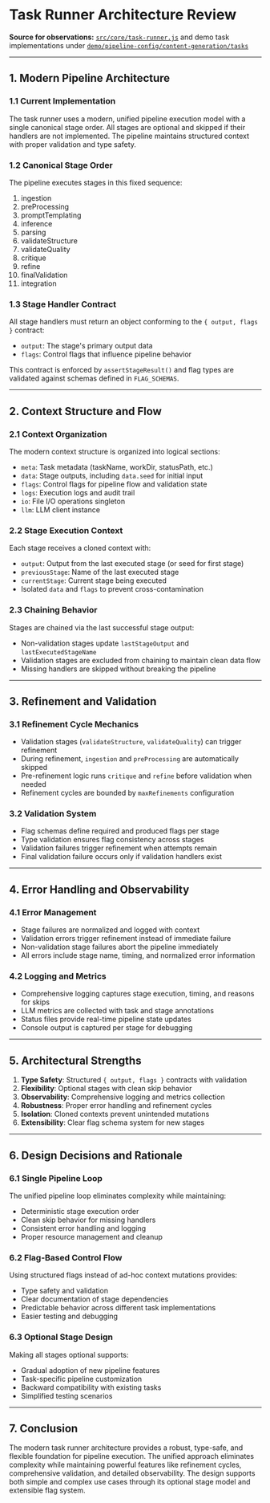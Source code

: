 # Task Runner Architecture Review

**Source for observations:** [`src/core/task-runner.js`](src/core/task-runner.js) and demo task implementations under [`demo/pipeline-config/content-generation/tasks`](demo/pipeline-config/content-generation/tasks/analysis.js:1)

---

## 1. Modern Pipeline Architecture

### 1.1 Current Implementation

The task runner uses a modern, unified pipeline execution model with a single canonical stage order. All stages are optional and skipped if their handlers are not implemented. The pipeline maintains structured context with proper validation and type safety.

### 1.2 Canonical Stage Order

The pipeline executes stages in this fixed sequence:

1. ingestion
2. preProcessing
3. promptTemplating
4. inference
5. parsing
6. validateStructure
7. validateQuality
8. critique
9. refine
10. finalValidation
11. integration

### 1.3 Stage Handler Contract

All stage handlers must return an object conforming to the `{ output, flags }` contract:

- `output`: The stage's primary output data
- `flags`: Control flags that influence pipeline behavior

This contract is enforced by `assertStageResult()` and flag types are validated against schemas defined in `FLAG_SCHEMAS`.

---

## 2. Context Structure and Flow

### 2.1 Context Organization

The modern context structure is organized into logical sections:

- `meta`: Task metadata (taskName, workDir, statusPath, etc.)
- `data`: Stage outputs, including `data.seed` for initial input
- `flags`: Control flags for pipeline flow and validation state
- `logs`: Execution logs and audit trail
- `io`: File I/O operations singleton
- `llm`: LLM client instance

### 2.2 Stage Execution Context

Each stage receives a cloned context with:

- `output`: Output from the last executed stage (or seed for first stage)
- `previousStage`: Name of the last executed stage
- `currentStage`: Current stage being executed
- Isolated `data` and `flags` to prevent cross-contamination

### 2.3 Chaining Behavior

Stages are chained via the last successful stage output:

- Non-validation stages update `lastStageOutput` and `lastExecutedStageName`
- Validation stages are excluded from chaining to maintain clean data flow
- Missing handlers are skipped without breaking the pipeline

---

## 3. Refinement and Validation

### 3.1 Refinement Cycle Mechanics

- Validation stages (`validateStructure`, `validateQuality`) can trigger refinement
- During refinement, `ingestion` and `preProcessing` are automatically skipped
- Pre-refinement logic runs `critique` and `refine` before validation when needed
- Refinement cycles are bounded by `maxRefinements` configuration

### 3.2 Validation System

- Flag schemas define required and produced flags per stage
- Type validation ensures flag consistency across stages
- Validation failures trigger refinement when attempts remain
- Final validation failure occurs only if validation handlers exist

---

## 4. Error Handling and Observability

### 4.1 Error Management

- Stage failures are normalized and logged with context
- Validation errors trigger refinement instead of immediate failure
- Non-validation stage failures abort the pipeline immediately
- All errors include stage name, timing, and normalized error information

### 4.2 Logging and Metrics

- Comprehensive logging captures stage execution, timing, and reasons for skips
- LLM metrics are collected with task and stage annotations
- Status files provide real-time pipeline state updates
- Console output is captured per stage for debugging

---

## 5. Architectural Strengths

1. **Type Safety**: Structured `{ output, flags }` contracts with validation
2. **Flexibility**: Optional stages with clean skip behavior
3. **Observability**: Comprehensive logging and metrics collection
4. **Robustness**: Proper error handling and refinement cycles
5. **Isolation**: Cloned contexts prevent unintended mutations
6. **Extensibility**: Clear flag schema system for new stages

---

## 6. Design Decisions and Rationale

### 6.1 Single Pipeline Loop

The unified pipeline loop eliminates complexity while maintaining:

- Deterministic stage execution order
- Clean skip behavior for missing handlers
- Consistent error handling and logging
- Proper resource management and cleanup

### 6.2 Flag-Based Control Flow

Using structured flags instead of ad-hoc context mutations provides:

- Type safety and validation
- Clear documentation of stage dependencies
- Predictable behavior across different task implementations
- Easier testing and debugging

### 6.3 Optional Stage Design

Making all stages optional supports:

- Gradual adoption of new pipeline features
- Task-specific pipeline customization
- Backward compatibility with existing tasks
- Simplified testing scenarios

---

## 7. Conclusion

The modern task runner architecture provides a robust, type-safe, and flexible foundation for pipeline execution. The unified approach eliminates complexity while maintaining powerful features like refinement cycles, comprehensive validation, and detailed observability. The design supports both simple and complex use cases through its optional stage model and extensible flag system.
